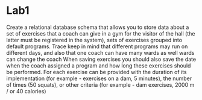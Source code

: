# Lab1
Create a relational database schema that allows you to store data
about a set of exercises that a coach can give in a gym
for the visitor of the hall (the latter must be registered in the system),
sets of exercises grouped into default programs. Trace
keep in mind that different programs may run on different days, and
also that one coach can have many wards as well
wards can change the coach
When saving exercises you should also save the date when the coach
assigned a program and how long these exercises should be performed. For
each exercise can be provided with the duration of its implementation
(for example - exercises on a dam, 5 minutes), the number of times
(50 squats), or other criteria (for example - dam exercises, 2000
m / or 40 calories)
